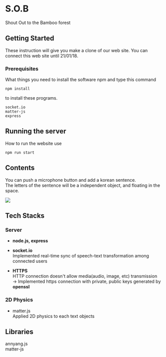 # S.O.B
Shout Out to the Bamboo forest

## Getting Started

These instruction will give you make a clone of our web site.
You can connect this web site until 21/01/18.

### Prerequisites

What things you need to install the software npm and type this command

```
npm install
```
to install these programs.
```
socket.io  
matter-js  
express  
```

## Running the server

How to run the website use 

```
npm run start
```

## Contents

You can push a microphone button and add a korean sentence.  
The letters of the sentence will be a independent object, and floating in the space.

<img src="https://user-images.githubusercontent.com/96765048/149897226-5c1b6413-a53d-43e5-a675-bc2306319459.PNG"/>


## Tech Stacks
### Server
- **node.js, express**
- **socket.io**   
  Implemented real-time sync of speech-text transformation among connected users

- **HTTPS**  
  HTTP connection doesn't allow media(audio, image, etc) transmission   
  -> Implemented https connection with private, public keys generated by **openssl**

### 2D Physics
- matter.js   
  Applied 2D physics to each text objects

## Libraries

annyang.js  
matter-js

